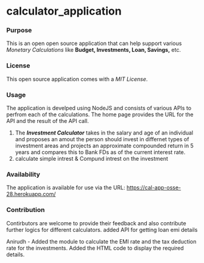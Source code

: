 # calculator_application

### Purpose 
This is an open open source application that can help support various *Monetary Calculations* like **Budget, Investments, Loan, Savings,** etc.

### License
This open source application comes with a *MIT License*.

### Usage
The application is develped using NodeJS and consists of various APIs to perfrom each of the calculations. The home page provides the URL for the API and the result of the API call.


1. The ***Investment Calculator*** takes in the salary and age of an individual and proposes an amout the person should invest in differnet types of investment areas and projects an approximate compounded return in 5 years and compares this to Bank FDs as of the current interest rate.
2. calculate simple intrest & Compund intrest on the investment


### Availability
The application is available for use via the URL: https://cal-app-osse-28.herokuapp.com/


### Contribution
Contirbutors are welcome to provide their feedback and also contribute further logics for different calculators.
added API for getting loan emi details

Anirudh - Added the module to calculate the EMI rate and the tax deduction rate for the investments. Added the HTML code to display the required details.
